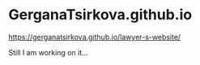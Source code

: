 # GerganaTsirkova.github.io

 https://gerganatsirkova.github.io/lawyer-s-website/


Still I am working on it...

